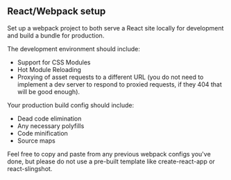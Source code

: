 ## React/Webpack setup

Set up a webpack project to both serve a React site locally for development and build a bundle for production.

The development environment should include:

* Support for CSS Modules
* Hot Module Reloading
* Proxying of asset requests to a different URL (you do not need to implement a dev server to respond to proxied requests, if they 404 that will be good enough).

Your production build config should include:

* Dead code elimination
* Any necessary polyfills
* Code minification
* Source maps

Feel free to copy and paste from any previous webpack configs you've done, but please do not use a pre-built template like create-react-app or react-slingshot.
